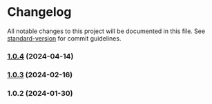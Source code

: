 # Changelog

All notable changes to this project will be documented in this file. See [standard-version](https://github.com/conventional-changelog/standard-version) for commit guidelines.

### [1.0.4](https://github.com/data7expressions/jexp/compare/v1.0.3...v1.0.4) (2024-04-14)

### [1.0.3](https://github.com/data7expressions/jexp/compare/v1.0.2...v1.0.3) (2024-02-16)

### 1.0.2 (2024-01-30)
